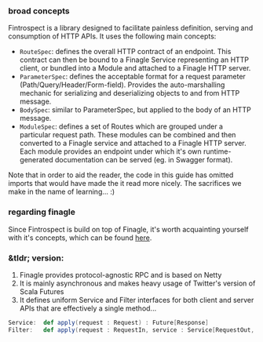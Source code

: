 ### broad concepts

Fintrospect is a library designed to facilitate painless definition, serving and consumption of HTTP APIs. It uses the following main concepts:

- ```RouteSpec```: defines the overall HTTP contract of an endpoint. This contract can then be bound to a Finagle Service representing an HTTP client, or bundled into a Module and attached to a Finagle HTTP server.
- ```ParameterSpec```: defines the acceptable format for a request parameter (Path/Query/Header/Form-field). Provides the auto-marshalling mechanic for serializing and deserializing objects to and from HTTP message.
- ```BodySpec```: similar to ParameterSpec, but applied to the body of an HTTP message.
- ```ModuleSpec```: defines a set of Routes which are grouped under a particular request path. These modules can be combined and then converted to a Finagle service and attached to a Finagle HTTP server. Each module provides an 
endpoint under which 
it's own runtime-generated documentation can be served (eg. in Swagger format).

Note that in order to aid the reader, the code in this guide has omitted imports that would have made the it read more nicely. The sacrifices we make in the name of learning... :)

### regarding finagle
Since Fintrospect is build on top of Finagle, it's worth acquainting yourself with it's concepts, which can be found <a href="http://twitter.github.io/finagle/guide" target="_top">here</a>. 

### &tldr; version:
1. Finagle provides protocol-agnostic RPC and is based on Netty
2. It is mainly asynchronous and makes heavy usage of Twitter's version of Scala Futures
3. It defines uniform Service and Filter interfaces for both client and server APIs that are effectively a single method...
```scala
Service:  def apply(request : Request) : Future[Response]
Filter:   def apply(request : RequestIn, service : Service[RequestOut, ResponseIn]) : Future[ResponseOut]
```
